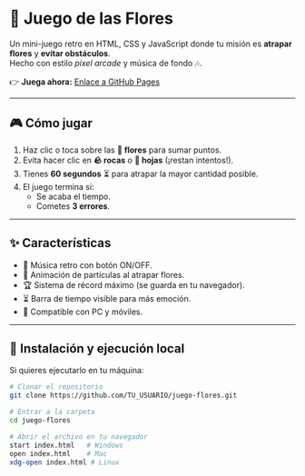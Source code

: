 # 🌼 Juego de las Flores

Un mini-juego retro en HTML, CSS y JavaScript donde tu misión es **atrapar flores** y **evitar obstáculos**.  
Hecho con estilo *pixel arcade* y música de fondo 🎶.  

👉 **Juega ahora:** [Enlace a GitHub Pages](https://vale34villa1.github.io/juego-flores/)  

---

## 🎮 Cómo jugar

1. Haz clic o toca sobre las **🌼 flores** para sumar puntos.  
2. Evita hacer clic en **🪨 rocas** o **🍂 hojas** (¡restan intentos!).  
3. Tienes **60 segundos** ⏳ para atrapar la mayor cantidad posible.  
4. El juego termina si:
   - Se acaba el tiempo.  
   - Cometes **3 errores**.  

---

## ✨ Características

- 🎵 Música retro con botón ON/OFF.  
- 🌟 Animación de partículas al atrapar flores.  
- 🏆 Sistema de récord máximo (se guarda en tu navegador).  
- ⏳ Barra de tiempo visible para más emoción.  
- 📱 Compatible con PC y móviles.  

---

## 🚀 Instalación y ejecución local

Si quieres ejecutarlo en tu máquina:  

```bash
# Clonar el repositorio
git clone https://github.com/TU_USUARIO/juego-flores.git

# Entrar a la carpeta
cd juego-flores

# Abrir el archivo en tu navegador
start index.html   # Windows
open index.html    # Mac
xdg-open index.html # Linux
